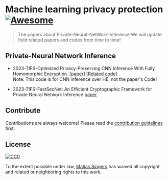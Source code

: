 # Machine learning privacy protection  [![Awesome](https://cdn.jsdelivr.net/gh/sindresorhus/awesome@d7305f38d29fed78fa85652e3a63e154dd8e8829/media/badge.svg)](https://github.com/Chenytstu/Private-Neural-NetWork-Inference)
> The papers about Private-Neural-NetWork-Inference
We will update field related papers and codes from time to time!

## Private-Neural Network Inference

- 2023-TIFS-Optimized Privacy-Preserving CNN Inference With Fully Homomorphic Encryption.
  [[paper]](https://ieeexplore.ieee.org/abstract/document/10089847)
  [[Related code]](https://github.com/yamanalab/PP-CNN)  
  Note: This code is for CNN inference over HE, not the paper's Code!

- 2023-TIFS-FastSecNet: An Efficient Cryptographic Framework for Private Neural Network Inference
  [paper](https://ieeexplore.ieee.org/abstract/document/10081492/metrics#metrics)

## Contribute

Contributions are always welcome!
Please read the [contribution guidelines](contributing.md) first.

## License

[![CC0](https://licensebuttons.net/p/zero/1.0/88x31.png)](https://creativecommons.org/publicdomain/zero/1.0/)

To the extent possible under law, [Matias Singers](https://mts.io) has waived all copyright and related or neighboring rights to this work.
